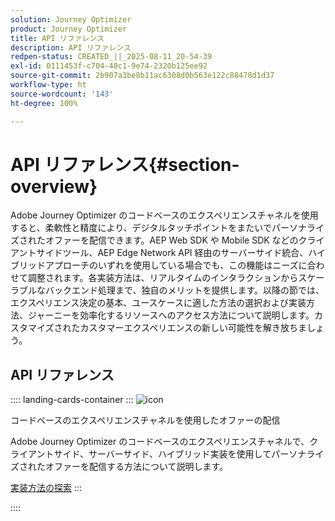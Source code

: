 ```yaml
---
solution: Journey Optimizer
product: Journey Optimizer
title: API リファレンス
description: API リファレンス
redpen-status: CREATED_||_2025-08-11_20-54-39
exl-id: 0111453f-c704-40c1-9e74-2320b125ee92
source-git-commit: 2b907a3be8b11ac6308d0b563e122c88478d1d37
workflow-type: ht
source-wordcount: '143'
ht-degree: 100%

---
```


# API リファレンス{#section-overview}

Adobe Journey Optimizer のコードベースのエクスペリエンスチャネルを使用すると、柔軟性と精度により、デジタルタッチポイントをまたいでパーソナライズされたオファーを配信できます。AEP Web SDK や Mobile SDK などのクライアントサイドツール、AEP Edge Network API 経由のサーバーサイド統合、ハイブリッドアプローチのいずれを使用している場合でも、この機能はニーズに合わせて調整されます。各実装方法は、リアルタイムのインタラクションからスケーラブルなバックエンド処理まで、独自のメリットを提供します。以降の節では、エクスペリエンス決定の基本、ユースケースに適した方法の選択および実装方法、ジャーニーを効率化するリソースへのアクセス方法について説明します。カスタマイズされたカスタマーエクスペリエンスの新しい可能性を解き放ちましょう。

## API リファレンス

:::: landing-cards-container
:::
![icon](https://cdn.experienceleague.adobe.com/icons/code-branch.svg?lang=ja)

コードベースのエクスペリエンスチャネルを使用したオファーの配信

Adobe Journey Optimizer のコードベースのエクスペリエンスチャネルで、クライアントサイド、サーバーサイド、ハイブリッド実装を使用してパーソナライズされたオファーを配信する方法について説明します。

[実装方法の探索](../using/experience-decisioning/api-reference/deliver.md)
:::

::::
